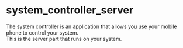 # system_controller_server
The system controller is an application that allows you use your mobile phone to control your system.<br />
This is the server part that runs on your system.

